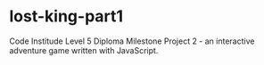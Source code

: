 # lost-king-part1
Code Institude Level 5 Diploma Milestone Project 2 - an interactive adventure game written with JavaScript.
